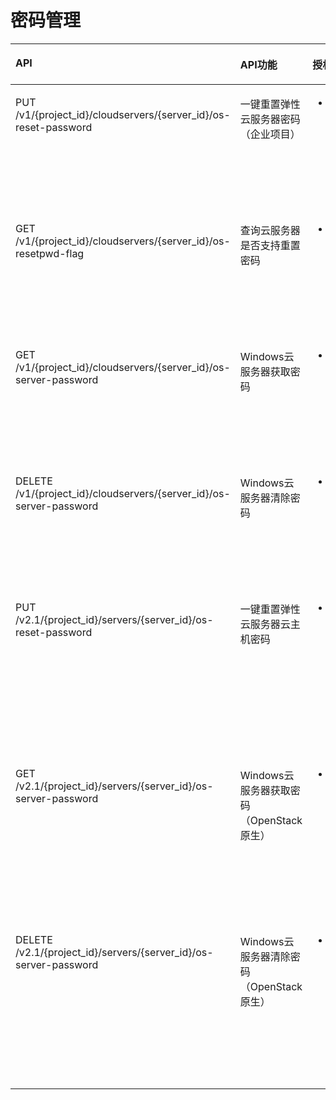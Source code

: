 # 密码管理<a name="ZH-CN_TOPIC_0161341998"></a>

<a name="table1642432772714"></a>
<table><thead align="left"><tr id="row18424102718278"><th class="cellrowborder" valign="top" width="37%" id="mcps1.1.5.1.1"><p id="p242492712712"><a name="p242492712712"></a><a name="p242492712712"></a>API</p>
</th>
<th class="cellrowborder" valign="top" width="24%" id="mcps1.1.5.1.2"><p id="p10605125713535"><a name="p10605125713535"></a><a name="p10605125713535"></a>API功能</p>
</th>
<th class="cellrowborder" valign="top" width="19%" id="mcps1.1.5.1.3"><p id="p12424827192710"><a name="p12424827192710"></a><a name="p12424827192710"></a>授权项</p>
</th>
<th class="cellrowborder" valign="top" width="20%" id="mcps1.1.5.1.4"><p id="p433072116440"><a name="p433072116440"></a><a name="p433072116440"></a>授权作用域</p>
</th>
</tr>
</thead>
<tbody><tr id="row194249274272"><td class="cellrowborder" valign="top" width="37%" headers="mcps1.1.5.1.1 "><p id="p1222154416276"><a name="p1222154416276"></a><a name="p1222154416276"></a>PUT /v1/{project_id}/cloudservers/{server_id}/os-reset-password</p>
</td>
<td class="cellrowborder" valign="top" width="24%" headers="mcps1.1.5.1.2 "><p id="p11463202315453"><a name="p11463202315453"></a><a name="p11463202315453"></a>一键重置弹性云服务器密码（企业项目）</p>
</td>
<td class="cellrowborder" valign="top" width="19%" headers="mcps1.1.5.1.3 "><a name="ul0222154410277"></a><a name="ul0222154410277"></a><ul id="ul0222154410277"><li>ecs:cloudServers:resetServerPwd</li></ul>
</td>
<td class="cellrowborder" valign="top" width="20%" headers="mcps1.1.5.1.4 "><a name="ul1745764217118"></a><a name="ul1745764217118"></a><ul id="ul1745764217118"><li>支持：</li></ul>
<p id="p1645712421117"><a name="p1645712421117"></a><a name="p1645712421117"></a>项目(Project)</p>
<p id="p1045714211120"><a name="p1045714211120"></a><a name="p1045714211120"></a>企业项目(Enterprise Project)</p>
</td>
</tr>
<tr id="row12055017318"><td class="cellrowborder" valign="top" width="37%" headers="mcps1.1.5.1.1 "><p id="p157805612311"><a name="p157805612311"></a><a name="p157805612311"></a>GET /v1/{project_id}/cloudservers/{server_id}/os-resetpwd-flag</p>
</td>
<td class="cellrowborder" valign="top" width="24%" headers="mcps1.1.5.1.2 "><p id="p1378020643119"><a name="p1378020643119"></a><a name="p1378020643119"></a>查询云服务器是否支持重置密码</p>
</td>
<td class="cellrowborder" valign="top" width="19%" headers="mcps1.1.5.1.3 "><a name="ul1478066193116"></a><a name="ul1478066193116"></a><ul id="ul1478066193116"><li>ecs:cloudServers:get</li></ul>
</td>
<td class="cellrowborder" valign="top" width="20%" headers="mcps1.1.5.1.4 "><a name="ul127801161319"></a><a name="ul127801161319"></a><ul id="ul127801161319"><li>支持：</li></ul>
<p id="p107804653118"><a name="p107804653118"></a><a name="p107804653118"></a>项目(Project)</p>
<p id="p6780156193117"><a name="p6780156193117"></a><a name="p6780156193117"></a>企业项目(Enterprise Project)</p>
</td>
</tr>
<tr id="row10925193112"><td class="cellrowborder" valign="top" width="37%" headers="mcps1.1.5.1.1 "><p id="p11781968315"><a name="p11781968315"></a><a name="p11781968315"></a>GET /v1/{project_id}/cloudservers/{server_id}/os-server-password</p>
</td>
<td class="cellrowborder" valign="top" width="24%" headers="mcps1.1.5.1.2 "><p id="p197816618310"><a name="p197816618310"></a><a name="p197816618310"></a>Windows云服务器获取密码</p>
</td>
<td class="cellrowborder" valign="top" width="19%" headers="mcps1.1.5.1.3 "><a name="ul5781126173114"></a><a name="ul5781126173114"></a><ul id="ul5781126173114"><li>ecs:cloudServers:get</li></ul>
</td>
<td class="cellrowborder" valign="top" width="20%" headers="mcps1.1.5.1.4 "><a name="ul11781166133113"></a><a name="ul11781166133113"></a><ul id="ul11781166133113"><li>支持：</li></ul>
<p id="p157816615319"><a name="p157816615319"></a><a name="p157816615319"></a>项目(Project)</p>
<p id="p1178112613112"><a name="p1178112613112"></a><a name="p1178112613112"></a>企业项目(Enterprise Project)</p>
</td>
</tr>
<tr id="row101014513118"><td class="cellrowborder" valign="top" width="37%" headers="mcps1.1.5.1.1 "><p id="p1478266163112"><a name="p1478266163112"></a><a name="p1478266163112"></a>DELETE /v1/{project_id}/cloudservers/{server_id}/os-server-password</p>
</td>
<td class="cellrowborder" valign="top" width="24%" headers="mcps1.1.5.1.2 "><p id="p187821667316"><a name="p187821667316"></a><a name="p187821667316"></a>Windows云服务器清除密码</p>
</td>
<td class="cellrowborder" valign="top" width="19%" headers="mcps1.1.5.1.3 "><a name="ul97821964311"></a><a name="ul97821964311"></a><ul id="ul97821964311"><li>ecs:cloudServers:deletePassword</li></ul>
</td>
<td class="cellrowborder" valign="top" width="20%" headers="mcps1.1.5.1.4 "><a name="ul1078216618315"></a><a name="ul1078216618315"></a><ul id="ul1078216618315"><li>支持：</li></ul>
<p id="p4782206153114"><a name="p4782206153114"></a><a name="p4782206153114"></a>项目(Project)</p>
<p id="p9782156163119"><a name="p9782156163119"></a><a name="p9782156163119"></a>企业项目(Enterprise Project)</p>
</td>
</tr>
<tr id="row7588153714318"><td class="cellrowborder" valign="top" width="37%" headers="mcps1.1.5.1.1 "><p id="p10589173784318"><a name="p10589173784318"></a><a name="p10589173784318"></a>PUT /v2.1/{project_id}/servers/{server_id}/os-reset-password</p>
</td>
<td class="cellrowborder" valign="top" width="24%" headers="mcps1.1.5.1.2 "><p id="p19589183713432"><a name="p19589183713432"></a><a name="p19589183713432"></a>一键重置弹性云服务器云主机密码</p>
</td>
<td class="cellrowborder" valign="top" width="19%" headers="mcps1.1.5.1.3 "><a name="ul189614211435"></a><a name="ul189614211435"></a><ul id="ul189614211435"><li>ecs:cloudServers:resetServerPwd</li></ul>
</td>
<td class="cellrowborder" valign="top" width="20%" headers="mcps1.1.5.1.4 "><a name="ul5363250184313"></a><a name="ul5363250184313"></a><ul id="ul5363250184313"><li>支持：</li></ul>
<p id="p14363105034312"><a name="p14363105034312"></a><a name="p14363105034312"></a>项目(Project)</p>
<p id="p13635506438"><a name="p13635506438"></a><a name="p13635506438"></a></p>
<a name="ul1736395016439"></a><a name="ul1736395016439"></a><ul id="ul1736395016439"><li>不支持：</li></ul>
<p id="p1936312501431"><a name="p1936312501431"></a><a name="p1936312501431"></a>企业项目(Enterprise Project)</p>
</td>
</tr>
<tr id="row103333346171"><td class="cellrowborder" valign="top" width="37%" headers="mcps1.1.5.1.1 "><p id="p6932412182715"><a name="p6932412182715"></a><a name="p6932412182715"></a>GET /v2.1/{project_id}/servers/{server_id}/os-server-password</p>
</td>
<td class="cellrowborder" valign="top" width="24%" headers="mcps1.1.5.1.2 "><p id="p19606175714531"><a name="p19606175714531"></a><a name="p19606175714531"></a>Windows云服务器获取密码（OpenStack原生）</p>
</td>
<td class="cellrowborder" valign="top" width="19%" headers="mcps1.1.5.1.3 "><a name="ul1693212126274"></a><a name="ul1693212126274"></a><ul id="ul1693212126274"><li>ecs:serverPasswords:manage</li></ul>
</td>
<td class="cellrowborder" valign="top" width="20%" headers="mcps1.1.5.1.4 "><a name="ul17101722163712"></a><a name="ul17101722163712"></a><ul id="ul17101722163712"><li>支持：</li></ul>
<p id="p7101172214374"><a name="p7101172214374"></a><a name="p7101172214374"></a>项目(Project)</p>
<p id="p5277175123817"><a name="p5277175123817"></a><a name="p5277175123817"></a></p>
<a name="ul61161222103710"></a><a name="ul61161222103710"></a><ul id="ul61161222103710"><li>不支持：</li></ul>
<p id="p611620222375"><a name="p611620222375"></a><a name="p611620222375"></a>企业项目(Enterprise Project)</p>
</td>
</tr>
<tr id="row41213781718"><td class="cellrowborder" valign="top" width="37%" headers="mcps1.1.5.1.1 "><p id="p3932161252712"><a name="p3932161252712"></a><a name="p3932161252712"></a>DELETE /v2.1/{project_id}/servers/{server_id}/os-server-password</p>
</td>
<td class="cellrowborder" valign="top" width="24%" headers="mcps1.1.5.1.2 "><p id="p20606175785313"><a name="p20606175785313"></a><a name="p20606175785313"></a>Windows云服务器清除密码（OpenStack原生）</p>
</td>
<td class="cellrowborder" valign="top" width="19%" headers="mcps1.1.5.1.3 "><a name="ul1693381214271"></a><a name="ul1693381214271"></a><ul id="ul1693381214271"><li>ecs:serverPasswords:manage</li></ul>
</td>
<td class="cellrowborder" valign="top" width="20%" headers="mcps1.1.5.1.4 "><a name="ul882062418378"></a><a name="ul882062418378"></a><ul id="ul882062418378"><li>支持：</li></ul>
<p id="p8820182417378"><a name="p8820182417378"></a><a name="p8820182417378"></a>项目(Project)</p>
<p id="p1383935333816"><a name="p1383935333816"></a><a name="p1383935333816"></a></p>
<a name="ul98351424143719"></a><a name="ul98351424143719"></a><ul id="ul98351424143719"><li>不支持：</li></ul>
<p id="p1835152411370"><a name="p1835152411370"></a><a name="p1835152411370"></a>企业项目(Enterprise Project)</p>
</td>
</tr>
</tbody>
</table>

